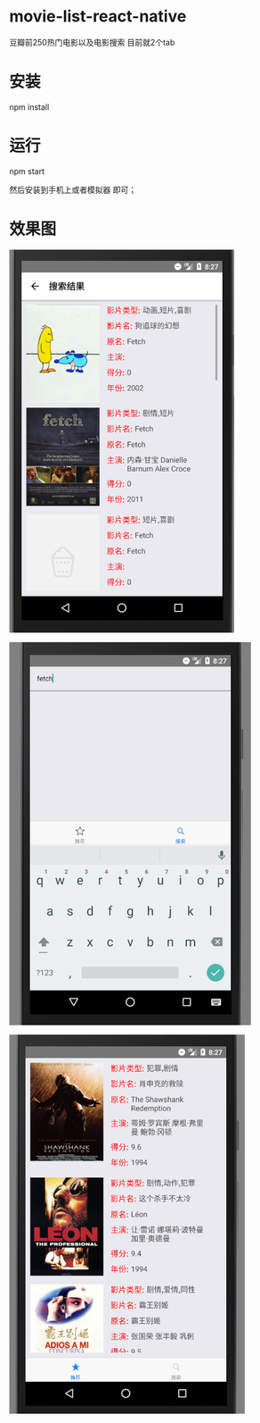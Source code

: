 # movie-list-react-native
 豆瓣前250热门电影以及电影搜索 目前就2个tab


# 安装
npm install

# 运行
npm start  

然后安装到手机上或者模拟器 即可；

# 效果图

![](https://github.com/zxl6969/movie-list-react-native/raw/master/src/image/1.png)

![](https://github.com/zxl6969/movie-list-react-native/raw/master/src/image/2.png)

![](https://github.com/zxl6969/movie-list-react-native/raw/master/src/image/3.png)
